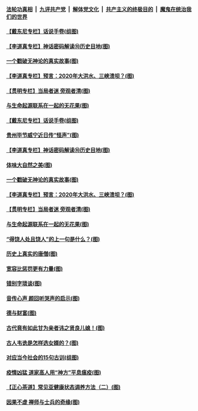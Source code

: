 

####  [法轮功真相](../../../../basic/blob/master/README.md?t=07042031) &nbsp;|&nbsp; [九评共产党](../../../../9ping.md/blob/master/README.md?t=07042031) &nbsp;|&nbsp; [解体党文化](../../../../jtdwh.md/blob/master/README.md?t=07042031)  &nbsp;|&nbsp; [共产主义的终极目的](../../../../gczydzjmd.md/blob/master/README.md?t=07042031) &nbsp;|&nbsp; [魔鬼在统治我们的世界](../../../../mgztzwmdsj.md/blob/master/README.md?t=07042031) 

#### [【戴东尼专栏】话说手卷(组图)](../pages/p7/936297.md?t=07042031) 

#### [【李道真专栏】神话密码解读⑩历史目地(图)](../pages/p7/938337.md?t=07042031) 

#### [一个戳破无神论的真实故事(图)](../pages/p7/938421.md?t=07042031) 

#### [【李道真专栏】预言：2020年大洪水、三峡溃坝？(图)](../pages/p7/938448.md?t=07042031) 

#### [【贯明专栏】当局者迷 旁观者清(图)](../pages/p7/938303.md?t=07042031) 

#### [与生命起源联系在一起的无花果(图)](../pages/p7/938342.md?t=07042031) 

#### [【戴东尼专栏】话说手卷(组图)](../pages/p7/936297.md?t=07042031) 

#### [贵州毕节威宁近日传“怪声”(图)](../pages/p7/938620.md?t=07042031) 

#### [【李道真专栏】神话密码解读⑩历史目地(图)](../pages/p7/938337.md?t=07042031) 

#### [体味大自然之美(图)](../pages/p7/938567.md?t=07042031) 

#### [一个戳破无神论的真实故事(图)](../pages/p7/938421.md?t=07042031) 

#### [【李道真专栏】预言：2020年大洪水、三峡溃坝？(图)](../pages/p7/938448.md?t=07042031) 

#### [【贯明专栏】当局者迷 旁观者清(图)](../pages/p7/938303.md?t=07042031) 

#### [与生命起源联系在一起的无花果(图)](../pages/p7/938342.md?t=07042031) 

#### [“得饶人处且饶人”的上一句是什么？(图)](../pages/p7/938333.md?t=07042031) 

#### [历史上真实的唐僧(图)](../pages/p7/938101.md?t=07042031) 

#### [宽容比惩罚更有力量(图)](../pages/p7/938280.md?t=07042031) 

#### [错别字琐谈(图)](../pages/p7/938316.md?t=07042031) 

#### [音传心声 颜回听哭声的启示(图)](../pages/p7/938099.md?t=07042031) 

#### [德与财富(图)](../pages/p7/938218.md?t=07042031) 

#### [古代竟有如此甘为亲者讳之贤良儿媳！(图)](../pages/p7/938117.md?t=07042031) 

#### [古人韦诜是怎样选女婿的？(图)](../pages/p7/938100.md?t=07042031) 

#### [对应当今社会的15句古训(组图)](../pages/p7/938097.md?t=07042031) 

#### [疫情凶猛 道家高人用“神方”平息瘟疫(图)](../pages/p7/938004.md?t=07042031) 

#### [【正心茶道】常见亚健康状态调养方法（二）(图)](../pages/p7/937559.md?t=07042031) 

#### [因果不虚 禅师与士兵的奇缘(图)](../pages/p7/938092.md?t=07042031) 

